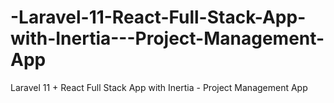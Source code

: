 # -Laravel-11-React-Full-Stack-App-with-Inertia---Project-Management-App
Laravel 11 + React Full Stack App with Inertia - Project Management App
